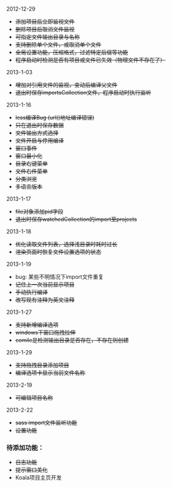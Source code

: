 2012-12-29

* <del>添加项目后立即监视文件
* <del>删除项目后取消文件监视
* <del>可指定文件输出目录与名称
* <del>支持删除单个文件，或取消单个文件
* <del>全局设置功能，压缩格式，过滤特定后缀等功能
* <del>程序启动时检测是否有项目或文件已失效（物理文件不存在了）

2013-1-03

* <del>增加对引用文件的监视，变动后编译父文件
* <del>退出时保存importsCollection文件，程序启动时执行监听

2013-1-16

* <del>less编译Bug (url()地址编译错误)
* <del>只在退出时保存数据
* <del>文件输出方式选择
* <del>文件开启与停用编译
* <del>窗口事件
* <del>窗口最小化
* <del>目录右键菜单
* <del>文件右件菜单
* <del>分类浏览
* <del>多语言版本

2013-1-17

* <del>file对象添加pid字段
* <del>退出时保存watchedCollection的import至projects

2013-1-18

* <del>优化读取文件列表，选择浅目录时耗时过长
* <del>渲染页面时恢复文件设置选项的状态

2013-1-19

* bug: 某些不明情况下import文件重复
* <del>记住上一次当前显示项目
* <del>手动执行编译
* <del>改写现有注释为英文注释

2013-1-27

* <del>支持新增编译选项
* <del>windows下窗口拖拽拉伸
* <del>comile是检测输出目录是否存在，不存在则创建

2013-1-29

* <del>支持拖拽目录添加项目
* <del>编译选项卡显示当前文件名称

2013-2-19

* <del>可编辑项目名称

2013-2-22

* <del>sass import文件监听功能
* <del>设置功能

### 待添加功能：
* <del>日志功能
* <del>提示窗口美化
* Koala项目主页开发